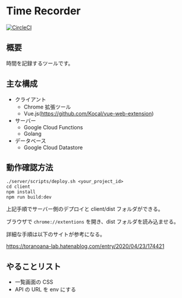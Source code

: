 # Time Recorder

[![CircleCI](https://circleci.com/gh/yusuke0701/time-recorder.svg?style=svg)](https://circleci.com/gh/yusuke0701/time-recorder)

## 概要

時間を記録するツールです。

## 主な構成

- クライアント
  - Chrome 拡張ツール
  - Vue.js(https://github.com/Kocal/vue-web-extension)
- サーバー
  - Google Cloud Functions
  - Golang
- データベース
  - Google Cloud Datastore

## 動作確認方法

```
./server/scripts/deploy.sh <your_project_id>
cd client
npm install
npm run build:dev
```

上記手順でサーバー側のデプロイと client/dist フォルダができる。

ブラウザで `chrome://extentions` を開き、dist フォルダを読み込ませる。

詳細な手順は以下のサイトが参考になる。

https://toranoana-lab.hatenablog.com/entry/2020/04/23/174421

## やることリスト

- 一覧画面の CSS
- API の URL を env にする
